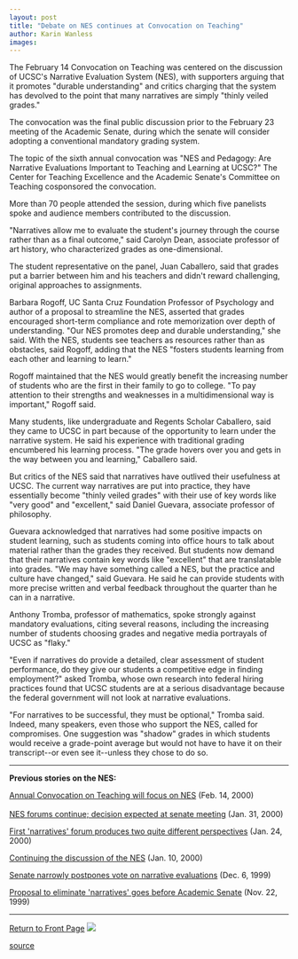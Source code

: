 ```yaml
---
layout: post
title: "Debate on NES continues at Convocation on Teaching"
author: Karin Wanless
images:
---
```


The February 14 Convocation on Teaching was centered on the discussion of UCSC's Narrative Evaluation System (NES), with supporters arguing that it promotes "durable understanding" and critics charging that the system has devolved to the point that many narratives are simply "thinly veiled grades."

The convocation was the final public discussion prior to the February 23 meeting of the Academic Senate, during which the senate will consider adopting a conventional mandatory grading system.  
  
The topic of the sixth annual convocation was "NES and Pedagogy: Are Narrative Evaluations Important to Teaching and Learning at UCSC?" The Center for Teaching Excellence and the Academic Senate's Committee on Teaching cosponsored the convocation.  
  
More than 70 people attended the session, during which five panelists spoke and audience members contributed to the discussion.  
  
"Narratives allow me to evaluate the student's journey through the course rather than as a final outcome," said Carolyn Dean, associate professor of art history, who characterized grades as one-dimensional.  
  
The student representative on the panel, Juan Caballero, said that grades put a barrier between him and his teachers and didn't reward challenging, original approaches to assignments.  
  
Barbara Rogoff, UC Santa Cruz Foundation Professor of Psychology and author of a proposal to streamline the NES, asserted that grades encouraged short-term compliance and rote memorization over depth of understanding. "Our NES promotes deep and durable understanding," she said. With the NES, students see teachers as resources rather than as obstacles, said Rogoff, adding that the NES "fosters students learning from each other and learning to learn."  
  
Rogoff maintained that the NES would greatly benefit the increasing number of students who are the first in their family to go to college. "To pay attention to their strengths and weaknesses in a multidimensional way is important," Rogoff said.   
  
Many students, like undergraduate and Regents Scholar Caballero, said they came to UCSC in part because of the opportunity to learn under the narrative system. He said his experience with traditional grading encumbered his learning process. "The grade hovers over you and gets in the way between you and learning," Caballero said.   
  
But critics of the NES said that narratives have outlived their usefulness at UCSC. The current way narratives are put into practice, they have essentially become "thinly veiled grades" with their use of key words like "very good" and "excellent," said Daniel Guevara, associate professor of philosophy.  
  
Guevara acknowledged that narratives had some positive impacts on student learning, such as students coming into office hours to talk about material rather than the grades they received. But students now demand that their narratives contain key words like "excellent" that are translatable into grades. "We may have something called a NES, but the practice and culture have changed," said Guevara. He said he can provide students with more precise written and verbal feedback throughout the quarter than he can in a narrative.   
  
Anthony Tromba, professor of mathematics, spoke strongly against mandatory evaluations, citing several reasons, including the increasing number of students choosing grades and negative media portrayals of UCSC as "flaky."  
  
"Even if narratives do provide a detailed, clear assessment of student performance, do they give our students a competitive edge in finding employment?" asked Tromba, whose own research into federal hiring practices found that UCSC students are at a serious disadvantage because the federal government will not look at narrative evaluations.   
  
"For narratives to be successful, they must be optional," Tromba said. Indeed, many speakers, even those who support the NES, called for compromises. One suggestion was "shadow" grades in which students would receive a grade-point average but would not have to have it on their transcript--or even see it--unless they chose to do so.   
  

* * *

**Previous stories on the NES:**

[Annual Convocation on Teaching will focus on NES][1] (Feb. 14, 2000)  
[   
NES forums continue; decision expected at senate meeting][2] (Jan. 31, 2000)

[First 'narratives' forum produces two quite different perspectives][3] (Jan. 24, 2000)

[Continuing the discussion of the NES][4] (Jan. 10, 2000)

[Senate narrowly postpones vote on narrative evaluations][5] (Dec. 6, 1999)

[Proposal to eliminate 'narratives' goes before Academic Senate][6] (Nov. 22, 1999)

* * *

  
[Return to Front Page][7] ![ ][8]

[1]: http://currents.ucsc.edu/99-00/02-14/nesconv.html
[2]: ../01-31/nesforum2.html
[3]: ../01-24/nesforum1.html
[4]: ../01-10/nesforum.html
[5]: ../12-06/narratives.html
[6]: ../11-22/narratives.html
[7]: ../../index.html
[8]: ../../images/trans.gif

[source](http://www1.ucsc.edu/currents/99-00/02-21/nesct.html "Permalink to nesct")
